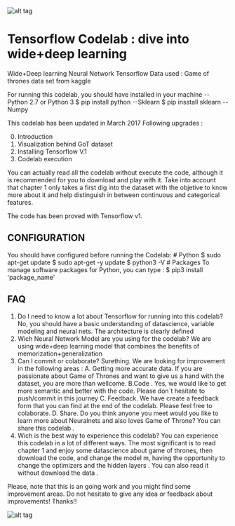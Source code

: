 

![alt tag](https://github.com/SoyGema/Tensorflow_CodeLab_Wide-Deep_learning/blob/master/Tensor-GOT-Polymer/0_Logo.jpg)
# Tensorflow Codelab : dive into wide+deep learning 
Wide+Deep learning Neural Network Tensorflow
Data used : Game of thrones data set from kaggle

For running this codelab, you should have installed in your machine
--Python 2.7 or Python 3
      $ pip install python
--Sklearn
     $ pip insstall sklearn 
--Numpy 


This codelab has been updated in March 2017
Following upgrades :

0. Introduction
1. Visualization behind GoT dataset
2. Installing Tensorflow V.1
3. Codelab execution

You can actually read all the codelab without execute the code, although it is recommended for you to download and play with it. Take into account that chapter 1 only takes a first dig into the dataset with the objetive to know more about it and help distinguish in between continuous and categorical features. 

The code has been proved with Tensorflow v1. 

## CONFIGURATION
You should have configured before running the Codelab:
            # Python 
            $ sudo apt-get update
            $ sudo apt-get -y update
            $ python3 -V
            # Packages
To manage software packages for Python, you can type :
            $ pip3 install 'package_name'

## FAQ
1. Do I need to know a lot about Tensorflow for running into this codelab?
No, you should have a basic understanding of datascience, variable modeling and neural nets. The architecture is clearly defined 
2. Wich Neural Network Model are you using for the codelab?
We are using wide+deep learning model that combines the benefits of memorization+generalization 
3. Can I commit or colaborate?
Surething. We are looking for improvement in the following areas :
      A. Getting more accurate data. If you are passionate about Game of Thrones and want to give us a hand with the dataset, you are more than wellcome.
      B.Code . Yes, we would like to get more semantic and better with the code. Please don´t hesitate to push/commit in this journey
      C. Feedback. We have create a feedback form that you can find at the end of the codelab. Please feel free to colaborate.
      D. Share. Do you think anyone you meet would you like to learn more about Neuralnets and also loves Game of Throne? You can share this codelab .
4. Wich is the best way to experience this codelab?
You can experience this codelab in a lot of different ways. The most significant is to read chapter 1 and enjoy some datascience about game of thrones, then download the code, and change the model m, having the opportunity to change the optimizers and the hidden layers .
You can also read it without download the data .

Please, note that this is an going work and you might find some improvement areas.
Do not hesitate to give any idea or feedback about improvements!
Thanks!!

![alt tag](https://github.com/SoyGema/Tensorflow_CodeLab_Wide-Deep_learning/blob/master/Tensor-GOT-Polymer/3_Comic.png)

